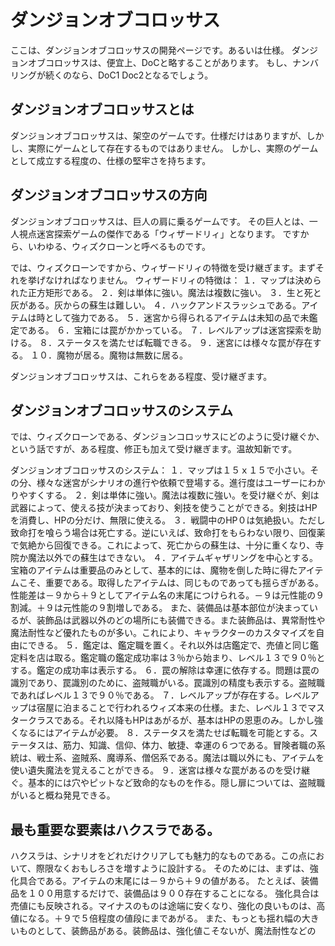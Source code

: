 # ダンジョンオブコロッサス
ここは、ダンジョンオブコロッサスの開発ページです。あるいは仕様。
ダンジョンオブコロッサスは、便宜上、DoCと略することがあります。
もし、ナンバリングが続くのなら、DoC1 Doc2となるでしょう。

## ダンジョンオブコロッサスとは
ダンジョンオブコロッサスは、架空のゲームです。仕様だけはありますが、しかし、実際にゲームとして存在するものではありません。
しかし、実際のゲームとして成立する程度の、仕様の堅牢さを持ちます。

## ダンジョンオブコロッサスの方向
ダンジョンオブコロッサスは、巨人の肩に乗るゲームです。
その巨人とは、一人視点迷宮探索ゲームの傑作である「ウィザードリィ」となります。
ですから、いわゆる、ウィズクローンと呼べるものです。

では、ウィズクローンですから、ウィザードリィの特徴を受け継ぎます。まずそれを挙げなければなりません。
ウィザードリィの特徴は：
１．マップは決められた正方矩形である。
２．剣は単体に強い。魔法は複数に強い。
３．生と死と灰がある。灰からの蘇生は難しい。
４．ハックアンドスラッシュである。アイテムは時として強力である。
５．迷宮から得られるアイテムは未知の品で未鑑定である。
６．宝箱には罠がかかっている。
７．レベルアップは迷宮探索を助ける。
８．ステータスを満たせば転職できる。
９．迷宮には様々な罠が存在する。
１０．魔物が居る。魔物は無数に居る。

ダンジョンオブコロッサスは、これらをある程度、受け継ぎます。

## ダンジョンオブコロッサスのシステム
では、ウィズクローンである、ダンジョンコロッサスにどのように受け継ぐか、という話ですが、ある程度、修正も加えて受け継ぎます。温故知新です。

ダンジョンオブコロッサスのシステム：
１．マップは１５ｘ１５で小さい。その分、様々な迷宮がシナリオの進行や依頼で登場する。進行度はユーザーにわかりやすくする。
２．剣は単体に強い。魔法は複数に強い。を受け継ぐが、剣は武器によって、使える技が決まっており、剣技を使うことができる。剣技はHPを消費し、HPの分だけ、無限に使える。
３．戦闘中のHP０は気絶扱い。ただし致命打を喰らう場合は死亡する。逆にいえば、致命打をもらわない限り、回復薬で気絶から回復できる。これによって、死亡からの蘇生は、十分に重くなり、寺院か魔法以外での蘇生はできない。
４．アイテムギャザリングを中心とする。宝箱のアイテムは重要品のみとして、基本的には、魔物を倒した時に得たアイテムこそ、重要である。取得したアイテムは、同じものであっても揺らぎがある。性能差は－９から＋９としてアイテム名の末尾につけられる。－９は元性能の９割減。＋９は元性能の９割増しである。
また、装備品は基本部位が決まっているが、装飾品は武器以外のどの場所にも装備できる。また装飾品は、異常耐性や魔法耐性など優れたものが多い。これにより、キャラクターのカスタマイズを自由にできる。
５．鑑定は、鑑定職を置く。それ以外は店鑑定で、売値と同じ鑑定料を店は取る。鑑定職の鑑定成功率は３％から始まり、レベル１３で９０％とする。鑑定の成功率は表示する。
６．罠の解除は幸運に依存する。問題は罠の識別であり、罠識別のために、盗賊職がいる。罠識別の精度も表示する。盗賊職であればレベル１３で９０％である。
７．レベルアップが存在する。レベルアップは宿屋に泊まることで行われるウィズ本来の仕様。また、レベル１３でマスタークラスである。それ以降もHPはあがるが、基本はHPの恩恵のみ。しかし強くなるにはアイテムが必要。
８．ステータスを満たせば転職を可能とする。ステータスは、筋力、知識、信仰、体力、敏捷、幸運の６つである。冒険者職の系統は、戦士系、盗賊系、魔導系、僧侶系である。魔法は職以外にも、アイテムを使い遺失魔法を覚えることができる。
９．迷宮は様々な罠があるのを受け継ぐ。基本的には穴やピットなど致命的なものを作る。隠し扉については、盗賊職がいると概ね発見できる。


## 最も重要な要素はハクスラである。
ハクスラは、シナリオをどれだけクリアしても魅力的なものである。この点において、際限なくおもしろさを増すように設計する。
そのためには、まずは、強化具合である。アイテムの末尾には－９から＋９の値がある。
たとえば、装備品を１００用意するだけで、装備品は９００存在することになる。
強化具合は売値にも反映される。マイナスのものは途端に安くなり、強化の良いものは、高値になる。＋９で５倍程度の値段にまであがる。
また、もっとも揺れ幅の大きいものとして、装飾品がある。装飾品は、強化値こそないが、魔法耐性などの





